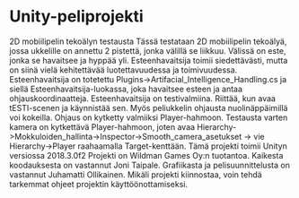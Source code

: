 # Unity-peliprojekti
2D mobiilipelin tekoälyn testausta
Tässä testataan 2D mobiilipelin tekoälyä, jossa ukkelille on annettu 2 pistettä, jonka välillä se liikkuu. Välissä on este, jonka se havaitsee ja hyppää yli. Esteenhavaitsija toimii siedettävästi, mutta on siinä vielä kehitettävää luotettavuudessa ja toimivuudessa.
Esteenhavaitsija on totetettu Plugins->Artifacial_Intelligence_Handling.cs ja siellä Esteenhavaitsija-luokassa, joka havaitsee esteen ja antaa ohjauskoordinaatteja.
Esteenhavaitsija on testivalmiina. Riittää, kun avaa tESTI-scenen ja käynnistää sen. Myös peliukkelin ohjausta nuolinäppäimillä voi kokeilla. Ohjaus on kytketty valmiiksi Player-hahmoon. Testausta varten kamera on kytkettävä Player-hahmoon, joten avaa Hierarchy->Mokkuloiden_hallinta->Inspector->Smooth_camera_asetukset -> vie Hierarchy->Player raahaamalla Target-kenttään.
Tämä projekti toimii Unityn versiossa 2018.3.0f2
Projekti on Wildman Games Oy:n tuotantoa. Kaikesta koodauksesta on vastannut Joni Taipale. Grafiikasta ja pelisuunnittelusta on vastannut Juhamatti Ollikainen.
Mikäli projekti kiinnostaa, voin tehdä tarkemmat ohjeet projektin käyttöönottamiseksi.
